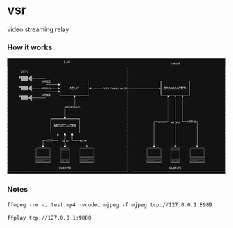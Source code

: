 # vsr
video streaming relay


### How it works
![hla_diagram](docs/hla_diagram.png)

### Notes
```
ffmpeg -re -i test.mp4 -vcodec mjpeg -f mjpeg tcp://127.0.0.1:8989
```

```
ffplay tcp://127.0.0.1:9000
```
